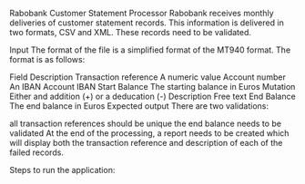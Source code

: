 Rabobank Customer Statement Processor
Rabobank receives monthly deliveries of customer statement records. This information is delivered in two formats, CSV and XML. These records need to be validated.

Input
The format of the file is a simplified format of the MT940 format. The format is as follows:

Field	Description
Transaction reference	A numeric value
Account number	An IBAN
Account	IBAN
Start Balance	The starting balance in Euros
Mutation	Either and addition (+) or a deducation (-)
Description	Free text
End Balance	The end balance in Euros
Expected output
There are two validations:

all transaction references should be unique
the end balance needs to be validated
At the end of the processing, a report needs to be created which will display both the transaction reference and description of each of the failed records.

Steps to run the application:

